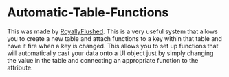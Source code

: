 # Automatic-Table-Functions

This was made by [RoyallyFlushed](https://www.roblox.com/users/29942409/profile). This is a very useful system that allows you to create a new table and attach functions to a key within that table and have it fire when a key is changed. This allows you to set up functions that will automatically cast your data onto a UI object just by simply changing the value in the table and connecting an appropriate function to the attribute.
